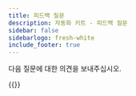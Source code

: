 ```yaml
---
title: 피드백 질문
description: 자동화 키트 - 피드백 질문
sidebar: false
sidebarlogo: fresh-white
include_footer: true
---
```

다음 질문에 대한 의견을 보내주십시오.

{{<questions  name="feedback.json" completed="Thank you for completing questions" showNavigationButtons=false  >}}
